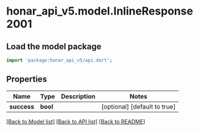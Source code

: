 # honar_api_v5.model.InlineResponse2001

## Load the model package
```dart
import 'package:honar_api_v5/api.dart';
```

## Properties
Name | Type | Description | Notes
------------ | ------------- | ------------- | -------------
**success** | **bool** |  | [optional] [default to true]

[[Back to Model list]](../README.md#documentation-for-models) [[Back to API list]](../README.md#documentation-for-api-endpoints) [[Back to README]](../README.md)


